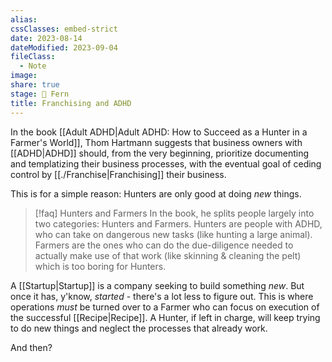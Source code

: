```yaml
---
alias: 
cssClasses: embed-strict
date: 2023-08-14
dateModified: 2023-09-04
fileClass:
  - Note
image: 
share: true
stage: 🌿 Fern
title: Franchising and ADHD
---
```


In the book [[Adult ADHD|Adult ADHD: How to Succeed as a Hunter in a Farmer's World]], Thom Hartmann suggests that business owners with [[ADHD|ADHD]] should, from the very beginning, prioritize documenting and templatizing their business processes, with the eventual goal of ceding control by [[./Franchise|Franchising]] their business. 

This is for a simple reason: Hunters are only good at doing _new_ things.

>[!faq] Hunters and Farmers
>In the book, he splits people largely into two categories: Hunters and Farmers. Hunters are people with ADHD, who can take on dangerous new tasks (like hunting a large animal). Farmers are the ones who can do the due-diligence needed to actually make use of that work (like skinning & cleaning the pelt) which is too boring for Hunters.

> 

A [[Startup|Startup]] is a company seeking to build something _new_. But once it has, y'know, _started_ - there's a lot less to figure out. 
This is where operations _must_ be turned over to a Farmer who can focus on execution of the successful [[Recipe|Recipe]]. A Hunter, if left in charge, will keep trying to do new things and neglect the processes that already work.

> 

And then?

> 
> 
> 
